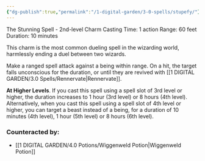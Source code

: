 ```yaml
---
{"dg-publish":true,"permalink":"/1-digital-garden/3-0-spells/stupefy/"}
---
```


The Stunning Spell - 2nd-level Charm
Casting Time: 1 action
Range: 60 feet
Duration: 10 minutes

This charm is the most common dueling spell in the wizarding world, harmlessly ending a duel between two wizards. 

Make a ranged spell attack against a being within range. On a hit, the target falls unconscious for the duration, or until they are revived with [[1 DIGITAL GARDEN/3.0 Spells/Rennervate\|Rennervate]].

**At Higher Levels**. If you cast this spell using a spell slot of 3rd level or higher, the duration increases to 1 hour (3rd level) or 8 hours (4th level). Alternatively, when you cast this spell using a spell slot of 4th level or higher, you can target a beast instead of a being, for a duration of 10 minutes (4th level), 1 hour (5th level) or 8 hours (6th level).

### Counteracted by:
- [[1 DIGITAL GARDEN/4.0 Potions/Wiggenweld Potion\|Wiggenweld Potion]]